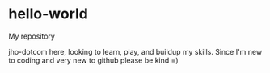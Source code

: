 # hello-world
My repository


jho-dotcom here, looking to learn, play, and buildup my skills. 
Since I'm new to coding and very new to github please be kind =)
